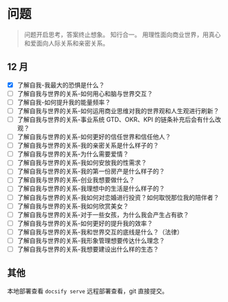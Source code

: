 # 问题
> 问题开启思考，答案终止想象。
> 知行合一。
> 用理性面向商业世界，用真心和爱面向人际关系和亲密关系。

## 12 月
- [x] 了解自我-我最大的恐惧是什么？
- [ ] 了解自我与世界的关系-如何用心和脑与世界交互？
- [ ] 了解自我-如何提升我的能量频率？
- [ ] 了解自我与世界的关系-如何运用商业思维对我的世界观和人生观进行刷新？
- [ ] 了解自我与世界的关系-事业系统 GTD、OKR、KPI 的链条补充后会有什么改观？
- [ ] 了解自我与世界的关系-如何更好的信任世界和信任他人？
- [ ] 了解自我与世界的关系-我的亲密关系是什么样子的？
- [ ] 了解自我与世界的关系-为什么需要爱情？
- [ ] 了解自我与世界的关系-我如何安放我的性需求？
- [ ] 了解自我与世界的关系-我的第一份房产是什么样子的？
- [ ] 了解自我与世界的关系-创业我想要做什么？
- [ ] 了解自我与世界的关系-我理想中的生活是什么样子的？
- [ ] 了解自我与世界的关系-我如何对恋婚进行投资？如何取悦那位我的陪伴者？
- [ ] 了解自我与世界的关系-我如何欣赏美女？
- [ ] 了解自我与世界的关系-对于一些女孩，为什么我会产生占有欲？
- [ ] 了解自我与世界的关系-如何更好的提升我的效率？
- [ ] 了解自我与世界的关系-我和世界交互的底线是什么？（法律）
- [ ] 了解自我与世界的关系-我形象管理想要传达什么理念？
- [ ] 了解自我与世界的关系-我想要建设出什么样的生态？

## 其他
本地部署查看 `docsify serve`
远程部署查看，git 直接提交。